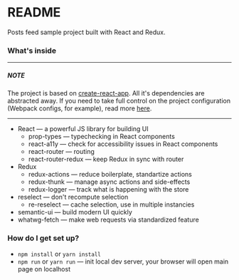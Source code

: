 # README #

Posts feed sample project built with React and Redux.

### What's inside ###

***
##### NOTE
The project is based on [create-react-app](https://github.com/facebookincubator/create-react-app).
All it's dependencies are abstracted away.
If you need to take full control on the project configuration (Webpack configs, for example), read more [here](https://github.com/facebookincubator/create-react-app/blob/master/packages/react-scripts/template/README.md#npm-run-eject).
***

* React — a powerful JS library for building UI 
    * prop-types — typechecking in React components
    * react-a11y — check for accessibility issues in React components
    * react-router — routing
    * react-router-redux — keep Redux in sync with router
* Redux
    * redux-actions — reduce boilerplate, standartize actions
    * redux-thunk — manage async actions and side-effects
    * redux-logger — track what is happening with the store
* reselect — don't recompute selection
    * re-reselect — cache selection, use in multiple instancies
* semantic-ui — build modern UI quickly
* whatwg-fetch — make web requests via standardized feature

### How do I get set up? ###

* `npm install` or `yarn install`
* `npm run` or `yarn run` — init local dev server, your browser will open main page on localhost